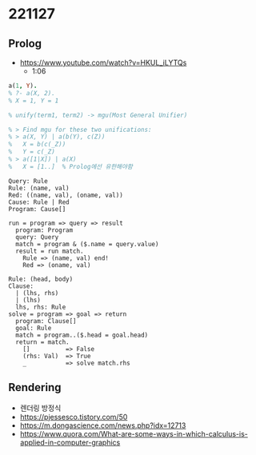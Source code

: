 # 221127
## Prolog
- https://www.youtube.com/watch?v=HKUL_iLYTQs
  - 1:06
```prolog
a(1, Y).
% ?- a(X, 2).
% X = 1, Y = 1

% unify(term1, term2) -> mgu(Most General Unifier)

% > Find mgu for these two unifications:
% > a(X, Y) | a(b(Y), c(Z))
% 	X = b(c(_Z))
% 	Y = c(_Z)
% > a([1|X]) | a(X)
%	X = [1..]  % Prolog에선 유한해야함
```

```
Query: Rule
Rule: (name, val)
Red: ((name, val), (oname, val))
Cause: Rule | Red
Program: Cause[]

run = program => query => result
  program: Program
  query: Query
  match = program & ($.name = query.value)
  result = run match.
    Rule => (name, val) end!
    Red => (oname, val)
```
```
Rule: (head, body)
Clause:
  | (lhs, rhs)
  | (lhs)
  lhs, rhs: Rule
solve = program => goal => return
  program: Clause[]
  goal: Rule
  match = program..($.head = goal.head)
  return = match.
    []          => False
    (rhs: Val)  => True
    _           => solve match.rhs
```

## Rendering
- 렌더링 방정식
- https://pjessesco.tistory.com/50
- https://m.dongascience.com/news.php?idx=12713
- https://www.quora.com/What-are-some-ways-in-which-calculus-is-applied-in-computer-graphics
